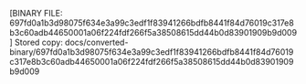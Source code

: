 [BINARY FILE: 697fd0a1b3d98075f634e3a99c3edf1f83941266bdfb8441f84d76019c317e8b3c60adb44650001a06f224fdf266f5a38508615dd44b0d83901909b9d009]
Stored copy: docs/converted-binary/697fd0a1b3d98075f634e3a99c3edf1f83941266bdfb8441f84d76019c317e8b3c60adb44650001a06f224fdf266f5a38508615dd44b0d83901909b9d009
